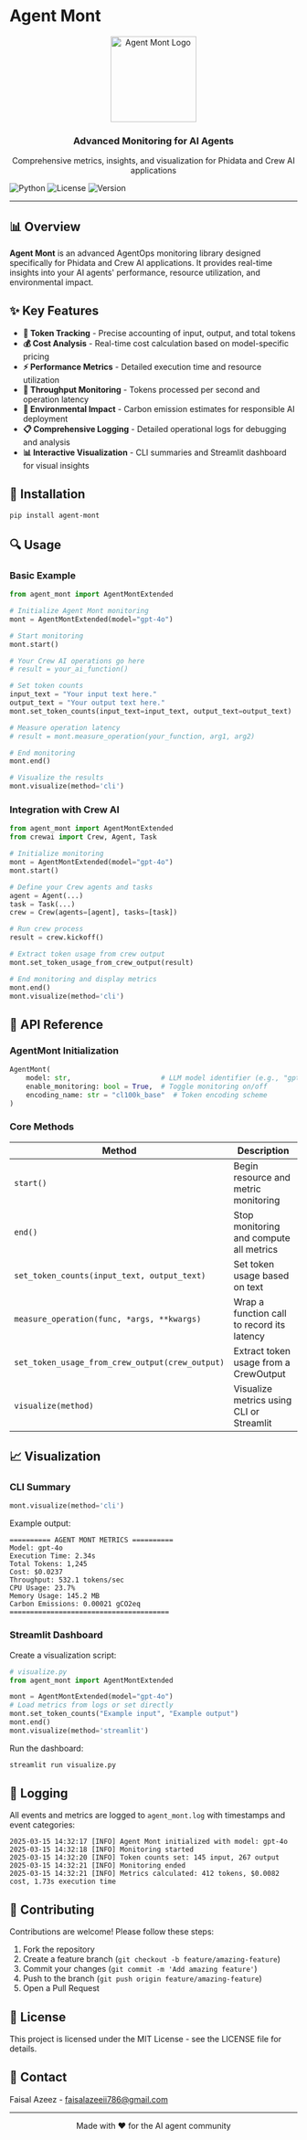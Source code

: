 # Agent Mont

<div align="center">
  <img src="https://github.com/ansarifaisal12/Agent_Mont/raw/main/assets/logo.jpeg" alt="Agent Mont Logo" width="150"/>
  <h3>Advanced Monitoring for AI Agents</h3>
  <p>Comprehensive metrics, insights, and visualization for Phidata and Crew AI applications</p>
</div>

  ![Python](https://img.shields.io/badge/python-3.8+-blue.svg)
  ![License](https://img.shields.io/badge/license-MIT-green.svg)
  ![Version](https://img.shields.io/badge/version-0.1.0-orange.svg)
</div>

---

## 📊 Overview

**Agent Mont** is an advanced AgentOps monitoring library designed specifically for Phidata and Crew AI applications. It provides real-time insights into your AI agents' performance, resource utilization, and environmental impact.

## ✨ Key Features

- **📝 Token Tracking** - Precise accounting of input, output, and total tokens
- **💰 Cost Analysis** - Real-time cost calculation based on model-specific pricing
- **⚡ Performance Metrics** - Detailed execution time and resource utilization
- **🔄 Throughput Monitoring** - Tokens processed per second and operation latency
- **🌱 Environmental Impact** - Carbon emission estimates for responsible AI deployment
- **📋 Comprehensive Logging** - Detailed operational logs for debugging and analysis
- **📊 Interactive Visualization** - CLI summaries and Streamlit dashboard for visual insights

## 🚀 Installation

```bash
pip install agent-mont
```

## 🔍 Usage

### Basic Example

```python
from agent_mont import AgentMontExtended

# Initialize Agent Mont monitoring
mont = AgentMontExtended(model="gpt-4o")

# Start monitoring
mont.start()

# Your Crew AI operations go here
# result = your_ai_function()

# Set token counts
input_text = "Your input text here."
output_text = "Your output text here."
mont.set_token_counts(input_text=input_text, output_text=output_text)

# Measure operation latency
# result = mont.measure_operation(your_function, arg1, arg2)

# End monitoring
mont.end()

# Visualize the results
mont.visualize(method='cli')
```

### Integration with Crew AI

```python
from agent_mont import AgentMontExtended
from crewai import Crew, Agent, Task

# Initialize monitoring
mont = AgentMontExtended(model="gpt-4o")
mont.start()

# Define your Crew agents and tasks
agent = Agent(...)
task = Task(...)
crew = Crew(agents=[agent], tasks=[task])

# Run crew process
result = crew.kickoff()

# Extract token usage from crew output
mont.set_token_usage_from_crew_output(result)

# End monitoring and display metrics
mont.end()
mont.visualize(method='cli')
```

## 📖 API Reference

### AgentMont Initialization

```python
AgentMont(
    model: str,                      # LLM model identifier (e.g., "gpt-4o")
    enable_monitoring: bool = True,  # Toggle monitoring on/off
    encoding_name: str = "cl100k_base"  # Token encoding scheme
)
```

### Core Methods

| Method | Description |
|--------|-------------|
| `start()` | Begin resource and metric monitoring |
| `end()` | Stop monitoring and compute all metrics |
| `set_token_counts(input_text, output_text)` | Set token usage based on text |
| `measure_operation(func, *args, **kwargs)` | Wrap a function call to record its latency |
| `set_token_usage_from_crew_output(crew_output)` | Extract token usage from a CrewOutput |
| `visualize(method)` | Visualize metrics using CLI or Streamlit |

## 📈 Visualization

### CLI Summary
```python
mont.visualize(method='cli')
```

Example output:
```
========== AGENT MONT METRICS ==========
Model: gpt-4o
Execution Time: 2.34s
Total Tokens: 1,245
Cost: $0.0237
Throughput: 532.1 tokens/sec
CPU Usage: 23.7%
Memory Usage: 145.2 MB
Carbon Emissions: 0.00021 gCO2eq
=======================================
```

### Streamlit Dashboard

Create a visualization script:
```python
# visualize.py
from agent_mont import AgentMontExtended

mont = AgentMontExtended(model="gpt-4o")
# Load metrics from logs or set directly
mont.set_token_counts("Example input", "Example output")
mont.end()
mont.visualize(method='streamlit')
```

Run the dashboard:
```bash
streamlit run visualize.py
```

## 📝 Logging

All events and metrics are logged to `agent_mont.log` with timestamps and event categories:

```
2025-03-15 14:32:17 [INFO] Agent Mont initialized with model: gpt-4o
2025-03-15 14:32:18 [INFO] Monitoring started
2025-03-15 14:32:20 [INFO] Token counts set: 145 input, 267 output
2025-03-15 14:32:21 [INFO] Monitoring ended
2025-03-15 14:32:21 [INFO] Metrics calculated: 412 tokens, $0.0082 cost, 1.73s execution time
```

## 🤝 Contributing

Contributions are welcome! Please follow these steps:

1. Fork the repository
2. Create a feature branch (`git checkout -b feature/amazing-feature`)
3. Commit your changes (`git commit -m 'Add amazing feature'`)
4. Push to the branch (`git push origin feature/amazing-feature`)
5. Open a Pull Request

## 📄 License

This project is licensed under the MIT License - see the LICENSE file for details.

## 📧 Contact

Faisal Azeez - [faisalazeeii786@gmail.com](mailto:faisalazeeii786@gmail.com)

---

<div align="center">
  <p>Made with ❤️ for the AI agent community</p>
</div>